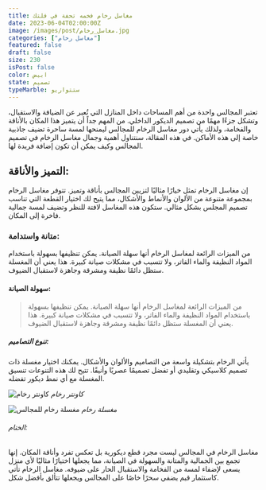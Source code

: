 ```yaml
---
title: مغاسل رخام فخمه تحفة في فلتك
date: 2023-06-04T02:00:00Z
image: /images/post/مغاسل_رخام.jpg
categories: ["مغاسل رخام"]
featured: false
draft: false
size: 230
isPost: false
color: ابيض
state: تصميم
typeMarble: ستتواريو
---
```


تعتبر المجالس واحدة من أهم المساحات داخل المنازل التي تُعبر عن الضيافة والاستقبال، وتشكل جزءًا مهمًا من تصميم الديكور الداخلي. من المهم جداً أن يتميز هذا المكان بالأناقة والفخامة، ولذلك يأتي دور مغاسل الرخام للمجالس ليمنحها لمسة ساحرة تضيف جاذبية خاصة إلى هذه الأماكن. في هذه المقالة، سنتناول أهمية وجمال مغاسل الرخام في تصميم المجالس وكيف يمكن أن تكون إضافة فريدة لها.

## التميز والأناقة:

إن مغاسل الرخام تمثل خيارًا مثاليًا لتزيين المجالس بأناقة وتميز. تتوفر مغاسل الرخام بمجموعة متنوعة من الألوان والأنماط والأشكال، مما يتيح لك اختيار القطعة التي تناسب تصميم المجلس بشكل مثالي. ستكون هذه المغاسل لافتة للنظر وتضيف لمسة جمالية فاخرة إلى المكان.

### متانة واستدامة:

من الميزات الرائعة لمغاسل الرخام أنها سهلة الصيانة. يمكن تنظيفها بسهولة باستخدام المواد النظيفة والماء الفاتر، ولا تتسبب في مشكلات صيانة كبيرة. هذا يعني أن المغسلة ستظل دائمًا نظيفة ومشرقة وجاهزة لاستقبال الضيوف.

#### سهولة الصيانة:

> من الميزات الرائعة لمغاسل الرخام أنها سهلة الصيانة. يمكن تنظيفها بسهولة باستخدام المواد النظيفة والماء الفاتر، ولا تتسبب في مشكلات صيانة كبيرة. هذا يعني أن المغسلة ستظل دائمًا نظيفة ومشرقة وجاهزة لاستقبال الضيوف.

##### تنوع التصاميم:

يأتي الرخام بتشكيلة واسعة من التصاميم والألوان والأشكال. يمكنك اختيار مغسلة ذات تصميم كلاسيكي وتقليدي أو تفضل تصميمًا عصريًا وأنيقًا. تتيح لك هذه التنوعات تنسيق المغسلة مع أي نمط ديكور تفضله.

![كاونتر رخام](/images/post/مغاسل_رخام.jpg)
_كاونتر رخام_

![مغسلة رخام للمجالس](/images/post/مغاسل_رخام.jpg)
_مغسلة رخام_

###### الختام:

مغاسل الرخام في المجالس ليست مجرد قطع ديكورية بل تعكس تفرد وأناقة المكان. إنها تجمع بين الجمالية والمتانة والسهولة في الصيانة، مما يجعلها اختيارًا مثاليًا لأي منزل يسعى لإضفاء لمسة من الفخامة والاستقبال الحار على ضيوفه. مغاسل الرخام تأتي كاستثمار قيم يضفي سحرًا خاصًا على المجالس ويجعلها تتألق بأفضل شكل.
